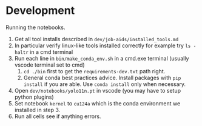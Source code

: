 # Development

Running the notebooks.

1. Get all tool installs described in `dev/job-aids/installed_tools.md`
2. In particular verify linux-like tools installed correctly for example try `ls -haltr` in a cmd terminal
3. Run each line in `bin/make_conda_env.sh` in a cmd.exe terminal (usually vscode terminal set to cmd)
     1. `cd ./bin` first to get the `requirements-dev.txt` path right. 
     2. General conda best practices advice.  Install packages with `pip install` if you are able.  Use `conda install` only when necessary.
4. Open `dev/notebooks/yolo11n.pt` in vscode (you may have to setup python plugins)
5. Set notebook `kernel` to `cu124a` which is the conda environment we installed in step 3.
6. Run all cells see if anything errors.

